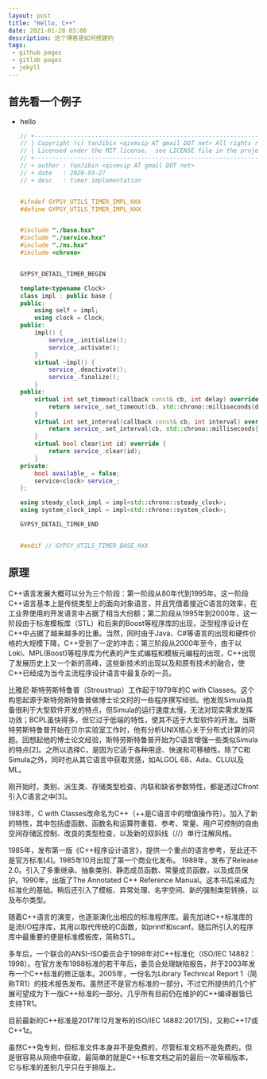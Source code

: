 ```yaml
---
layout: post
title: "Hello, C++"
date: 2021-01-28 03:00
description: 这个博客是如何搭建的
tags:
 - github pages
 - gitlab pages
 - jekyll
---
```


## 首先看一个例子

+ hello
  ```c++
  // +------------------------------------------------------------------------+
  // | Copyright (c) YanJibin <qivmvip AT gmail DOT net> All rights reserved. |
  // | Licensed under the MIT license,  see LICENSE file in the project root. |
  // +------------------------------------------------------------------------+
  // + author : YanJibin <qivmvip AT gmail DOT net>
  // + date   : 2020-03-27
  // + desc   : timer implementation


  #ifndef GYPSY_UTILS_TIMER_IMPL_HXX
  #define GYPSY_UTILS_TIMER_IMPL_HXX


  #include "./base.hxx"
  #include "./service.hxx"
  #include "./ns.hxx"
  #include <chrono>


  GYPSY_DETAIL_TIMER_BEGIN

  template<typename Clock>
  class impl : public base {
  public:
      using self = impl;
      using clock = Clock;
  public:
      impl() {
          service_.initialize();
          service_.activate();
      }
      virtual ~impl() {
          service_.deactivate();
          service_.finalize();
      }
  public:
      virtual int set_timeout(callback const& cb, int delay) override {
          return service_.set_timeout(cb, std::chrono::milliseconds{delay});
      }
      virtual int set_interval(callback const& cb, int interval) override {
          return service_.set_interval(cb, std::chrono::milliseconds{interval});
      }
      virtual bool clear(int id) override {
          return service_.clear(id);
      }
  private:
      bool available_ = false;
      service<clock> service_;
  };

  using steady_clock_impl = impl<std::chrono::steady_clock>;
  using system_clock_impl = impl<std::chrono::system_clock>;

  GYPSY_DETAIL_TIMER_END


  #endif // GYPSY_UTILS_TIMER_BASE_HXX
  ```


## 原理

C++语言发展大概可以分为三个阶段：第一阶段从80年代到1995年。这一阶段C++语言基本上是传统类型上的面向对象语言，并且凭借着接近C语言的效率，在工业界使用的开发语言中占据了相当大份额；第二阶段从1995年到2000年，这一阶段由于标准模板库（STL）和后来的Boost等程序库的出现，泛型程序设计在C++中占据了越来越多的比重。当然，同时由于Java、C#等语言的出现和硬件价格的大规模下降，C++受到了一定的冲击；第三阶段从2000年至今，由于以Loki、MPL(Boost)等程序库为代表的产生式编程和模板元编程的出现，C++出现了发展历史上又一个新的高峰，这些新技术的出现以及和原有技术的融合，使C++已经成为当今主流程序设计语言中最复杂的一员。

比雅尼·斯特劳斯特鲁普（Stroustrup）工作起于1979年的C with Classes。这个构思起源于斯特劳斯特鲁普做博士论文时的一些程序撰写经验。他发现Simula具备很利于大型软件开发的特点，但Simula的运行速度太慢，无法对现实需求发挥功效；BCPL虽快得多，但它过于低端的特性，使其不适于大型软件的开发。当斯特劳斯特鲁普开始在贝尔实验室工作时，他有分析UNIX核心关于分布式计算的问题。回想起他的博士论文经验，斯特劳斯特鲁普开始为C语言增强一些类似Simula的特点[2]。之所以选择C，是因为它适于各种用途、快速和可移植性。除了C和Simula之外，同时也从其它语言中获取灵感，如ALGOL 68、Ada、CLU以及ML。

<!--__jekyll_more_separator__-->

刚开始时，类别、派生类、存储类型检查、内联和缺省参数特性，都是透过Cfront引入C语言之中[3]。

1983年，C with Classes改命名为C++（++是C语言中的增值操作符）。加入了新的特性，其中包括虚函数、函数名和运算符重载、参考、常量、用户可控制的自由空间存储区控制、改良的类型检查，以及新的双斜线（//）单行注解风格。

1985年，发布第一版《C++程序设计语言》，提供一个重点的语言参考，至此还不是官方标准[4]。1985年10月出现了第一个商业化发布。
1989年，发布了Release 2.0。引入了多重继承、抽象类别、静态成员函数、常量成员函数，以及成员保护。1990年，出版了The Annotated C++ Reference Manual。这本书后来成为标准化的基础。稍后还引入了模板、异常处理、名字空间、新的强制类型转换，以及布尔类型。

随着C++语言的演变，也逐渐演化出相应的标准程序库。最先加进C++标准库的是流I/O程序库，其用以取代传统的C函数，如printf和scanf。随后所引入的程序库中最重要的便是标准模板库，简称STL。

多年后，一个联合的ANSI-ISO委员会于1998年对C++标准化（ISO/IEC 14882：1998）。在官方发布1998标准的若干年后，委员会处理缺陷报告，并于2003年发布一个C++标准的修正版本。2005年，一份名为Library Technical Report 1（简称TR1）的技术报告发布。虽然还不是官方标准的一部分，不过它所提供的几个扩展可望成为下一版C++标准的一部分。几乎所有目前仍在维护的C++编译器皆已支持TR1。

目前最新的C++标准是2017年12月发布的ISO/IEC 14882:2017[5]，又称C++17或C++1z。

虽然C++免专利，但标准文件本身并不是免费的，尽管标准文档不是免费的，但是很容易从网络中获取，最简单的就是C++标准文档之前的最后一次草稿版本，它与标准的差别几乎只在于排版上。
